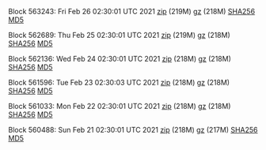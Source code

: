 Block 563243: Fri Feb 26 02:30:01 UTC 2021 [zip](https://files.01coin.io/mainnet/2021-02-26/bootstrap.dat.zip) (219M) [gz](https://files.01coin.io/mainnet/2021-02-26/bootstrap.dat.tar.gz) (218M) [SHA256](https://files.01coin.io/mainnet/2021-02-26/sha256.txt) [MD5](https://files.01coin.io/mainnet/2021-02-26/md5.txt)

Block 562689: Thu Feb 25 02:30:01 UTC 2021 [zip](https://files.01coin.io/mainnet/2021-02-25/bootstrap.dat.zip) (219M) [gz](https://files.01coin.io/mainnet/2021-02-25/bootstrap.dat.tar.gz) (218M) [SHA256](https://files.01coin.io/mainnet/2021-02-25/sha256.txt) [MD5](https://files.01coin.io/mainnet/2021-02-25/md5.txt)

Block 562136: Wed Feb 24 02:30:01 UTC 2021 [zip](https://files.01coin.io/mainnet/2021-02-24/bootstrap.dat.zip) (218M) [gz](https://files.01coin.io/mainnet/2021-02-24/bootstrap.dat.tar.gz) (218M) [SHA256](https://files.01coin.io/mainnet/2021-02-24/sha256.txt) [MD5](https://files.01coin.io/mainnet/2021-02-24/md5.txt)

Block 561596: Tue Feb 23 02:30:03 UTC 2021 [zip](https://files.01coin.io/mainnet/2021-02-23/bootstrap.dat.zip) (218M) [gz](https://files.01coin.io/mainnet/2021-02-23/bootstrap.dat.tar.gz) (218M) [SHA256](https://files.01coin.io/mainnet/2021-02-23/sha256.txt) [MD5](https://files.01coin.io/mainnet/2021-02-23/md5.txt)

Block 561033: Mon Feb 22 02:30:01 UTC 2021 [zip](https://files.01coin.io/mainnet/2021-02-22/bootstrap.dat.zip) (218M) [gz](https://files.01coin.io/mainnet/2021-02-22/bootstrap.dat.tar.gz) (218M) [SHA256](https://files.01coin.io/mainnet/2021-02-22/sha256.txt) [MD5](https://files.01coin.io/mainnet/2021-02-22/md5.txt)

Block 560488: Sun Feb 21 02:30:01 UTC 2021 [zip](https://files.01coin.io/mainnet/2021-02-21/bootstrap.dat.zip) (218M) [gz](https://files.01coin.io/mainnet/2021-02-21/bootstrap.dat.tar.gz) (217M) [SHA256](https://files.01coin.io/mainnet/2021-02-21/sha256.txt) [MD5](https://files.01coin.io/mainnet/2021-02-21/md5.txt)
